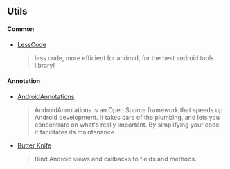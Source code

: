 ## Utils

#### Common

* [LessCode](https://github.com/openproject/LessCode)

  > less code, more efficient for android, for the best android tools library!

#### Annotation

* [AndroidAnnotations](https://github.com/excilys/androidannotations)

  > AndroidAnnotations is an Open Source framework that speeds up Android development. It takes care of the plumbing, and lets you concentrate on what's really important. By simplifying your code, it facilitates its maintenance.

* [Butter Knife](https://github.com/JakeWharton/butterknife)

  > Bind Android views and callbacks to fields and methods. 
